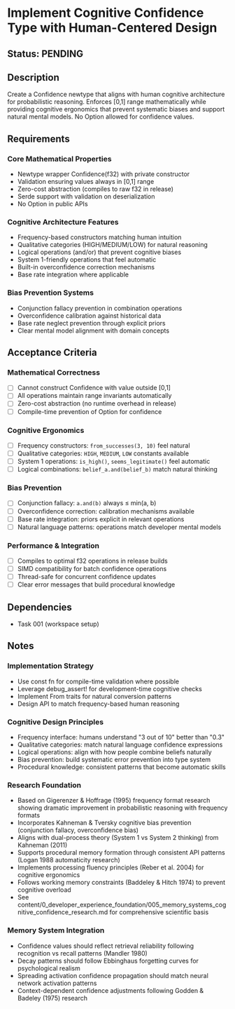 # Implement Cognitive Confidence Type with Human-Centered Design

## Status: PENDING

## Description
Create a Confidence newtype that aligns with human cognitive architecture for probabilistic reasoning. Enforces [0,1] range mathematically while providing cognitive ergonomics that prevent systematic biases and support natural mental models. No Option<f32> allowed for confidence values.

## Requirements

### Core Mathematical Properties
- Newtype wrapper Confidence(f32) with private constructor
- Validation ensuring values always in [0,1] range
- Zero-cost abstraction (compiles to raw f32 in release)
- Serde support with validation on deserialization
- No Option<Confidence> in public APIs

### Cognitive Architecture Features
- Frequency-based constructors matching human intuition
- Qualitative categories (HIGH/MEDIUM/LOW) for natural reasoning
- Logical operations (and/or) that prevent cognitive biases
- System 1-friendly operations that feel automatic
- Built-in overconfidence correction mechanisms
- Base rate integration where applicable

### Bias Prevention Systems
- Conjunction fallacy prevention in combination operations
- Overconfidence calibration against historical data
- Base rate neglect prevention through explicit priors
- Clear mental model alignment with domain concepts

## Acceptance Criteria

### Mathematical Correctness
- [ ] Cannot construct Confidence with value outside [0,1]
- [ ] All operations maintain range invariants automatically
- [ ] Zero-cost abstraction (no runtime overhead in release)
- [ ] Compile-time prevention of Option<f32> for confidence

### Cognitive Ergonomics
- [ ] Frequency constructors: `from_successes(3, 10)` feel natural
- [ ] Qualitative categories: `HIGH`, `MEDIUM`, `LOW` constants available
- [ ] System 1 operations: `is_high()`, `seems_legitimate()` feel automatic
- [ ] Logical combinations: `belief_a.and(belief_b)` match natural thinking

### Bias Prevention
- [ ] Conjunction fallacy: `a.and(b)` always ≤ min(a, b)
- [ ] Overconfidence correction: calibration mechanisms available
- [ ] Base rate integration: priors explicit in relevant operations
- [ ] Natural language patterns: operations match developer mental models

### Performance & Integration
- [ ] Compiles to optimal f32 operations in release builds
- [ ] SIMD compatibility for batch confidence operations
- [ ] Thread-safe for concurrent confidence updates
- [ ] Clear error messages that build procedural knowledge

## Dependencies
- Task 001 (workspace setup)

## Notes

### Implementation Strategy
- Use const fn for compile-time validation where possible
- Leverage debug_assert! for development-time cognitive checks
- Implement From traits for natural conversion patterns
- Design API to match frequency-based human reasoning

### Cognitive Design Principles
- Frequency interface: humans understand "3 out of 10" better than "0.3"
- Qualitative categories: match natural language confidence expressions
- Logical operations: align with how people combine beliefs naturally
- Bias prevention: build systematic error prevention into type system
- Procedural knowledge: consistent patterns that become automatic skills

### Research Foundation
- Based on Gigerenzer & Hoffrage (1995) frequency format research showing dramatic improvement in probabilistic reasoning with frequency formats
- Incorporates Kahneman & Tversky cognitive bias prevention (conjunction fallacy, overconfidence bias)
- Aligns with dual-process theory (System 1 vs System 2 thinking) from Kahneman (2011)
- Supports procedural memory formation through consistent API patterns (Logan 1988 automaticity research)
- Implements processing fluency principles (Reber et al. 2004) for cognitive ergonomics
- Follows working memory constraints (Baddeley & Hitch 1974) to prevent cognitive overload
- See content/0_developer_experience_foundation/005_memory_systems_cognitive_confidence_research.md for comprehensive scientific basis

### Memory System Integration
- Confidence values should reflect retrieval reliability following recognition vs recall patterns (Mandler 1980)
- Decay patterns should follow Ebbinghaus forgetting curves for psychological realism
- Spreading activation confidence propagation should match neural network activation patterns
- Context-dependent confidence adjustments following Godden & Badeley (1975) research